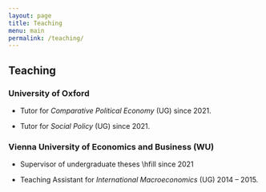 ```yaml
---
layout: page
title: Teaching
menu: main
permalink: /teaching/
---
```


## Teaching

### University of Oxford

- Tutor for *Comparative Political Economy* (UG) since 2021.

- Tutor for *Social Policy* (UG) since 2021.

### Vienna University of Economics and Business (WU)

- Supervisor of undergraduate theses \hfill since 2021

- Teaching Assistant for *International Macroeconomics* (UG) 2014 – 2015.
